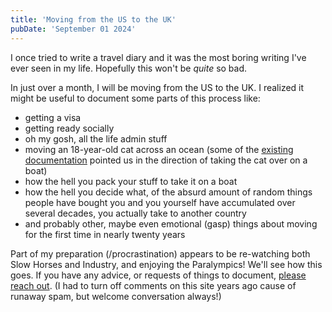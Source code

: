 ```yaml
---
title: 'Moving from the US to the UK'
pubDate: 'September 01 2024'
---
```


I once tried to write a travel diary and it was the most boring writing I've ever seen in my life. Hopefully this won't be <em>quite</em> so bad.

In just over a month, I will be moving from the US to the UK. I realized it might be useful to document some parts of this process like:
<ul><li>getting a visa</li>
<li>getting ready socially</li>
<li>oh my gosh, all the life admin stuff</li>
<li>moving an 18-year-old cat across an ocean (some of the <a href="https://www.wheelingit.us/2018/03/09/moving-to-europe-v-pet-transport-options-by-sea-by-air-pet-carriers-more/">existing documentation</a> pointed us in the direction of taking the cat over on a boat)</li>
<li>how the hell you pack your stuff to take it on a boat</li>
<li>how the hell you decide what, of the absurd amount of random things people have bought you and you yourself have accumulated over several decades, you actually take to another country</li>
<li>and probably other, maybe even emotional (gasp) things about moving for the first time in nearly twenty years</li></ul>

Part of my preparation (/procrastination) appears to be re-watching both Slow Horses and Industry, and enjoying the Paralympics! We'll see how this goes. If you have any advice, or requests of things to document, <a href="mailto:hello@erikaowens.com">please reach out</a>. (I had to turn off comments on this site years ago cause of runaway spam, but welcome conversation always!)



